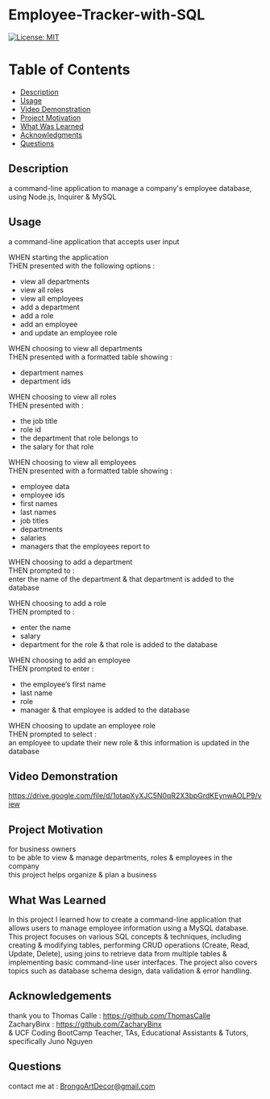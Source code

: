   # Employee-Tracker-with-SQL

  [![License: MIT](https://img.shields.io/badge/License-MIT-yellow.svg)](https://opensource.org/licenses/MIT)
  
  # Table of Contents

  * [Description](#description)
  * [Usage](#usage)
  * [Video Demonstration](#video-demonstration)
  * [Project Motivation](#project-motivation)
  * [What Was Learned](#what-was-learned)
  * [Acknowledgments](#acknowledgments)
  * [Questions](#questions)
  
  ## Description

  a command-line application to manage a company's employee database, using Node.js, Inquirer & MySQL
  
  ## Usage 

  a command-line application that accepts user input

  WHEN starting the application <br>
  THEN presented with the following options : 
  - view all departments
  - view all roles
  - view all employees
  - add a department
  - add a role
  - add an employee
  - and update an employee role

  WHEN choosing to view all departments <br>
  THEN presented with a formatted table showing :
  - department names
  - department ids

  WHEN choosing to view all roles <br>
  THEN presented with :
  - the job title
  - role id
  - the department that role belongs to
  - the salary for that role

  WHEN choosing to view all employees <br>
  THEN presented with a formatted table showing :
  - employee data
  - employee ids
  - first names
  - last names
  - job titles
  - departments
  - salaries
  - managers that the employees report to

  WHEN choosing to add a department <br>
  THEN prompted to : <br>
  enter the name of the department 
  & that department is added to the database

  WHEN choosing to add a role <br>
  THEN prompted to :
  - enter the name
  - salary
  - department for the role & that role is added to the database

  WHEN choosing to add an employee <br>
  THEN prompted to enter :
  - the employee’s first name
  - last name
  - role
  - manager
  & that employee is added to the database

  WHEN choosing to update an employee role <br>
  THEN prompted to select : <br>
  an employee to update their new role 
  & this information is updated in the database

  ## Video Demonstration

  https://drive.google.com/file/d/1otapXyXJC5N0qR2X3bpGrdKEynwAOLP9/view

  ## Project Motivation

  for business owners <br>
  to be able to view & manage departments, roles & employees in the company <br>
  this project helps organize & plan a business <br>

  ## What Was Learned

  In this project I learned how to create a command-line application that allows users to manage employee information using a MySQL database. This project focuses on various SQL concepts & techniques, including creating & modifying tables, performing CRUD operations (Create, Read, Update, Delete), using joins to retrieve data from multiple tables & implementing basic command-line user interfaces. The project also covers topics such as database schema design, data validation & error handling.

  ## Acknowledgements
  
  thank you to Thomas Calle : https://github.com/ThomasCalle <br>
  ZacharyBinx : https://github.com/ZacharyBinx <br>
  & UCF Coding BootCamp Teacher, TAs, Educational Assistants & Tutors, specifically Juno Nguyen

  ## Questions
  
  contact me at : [BrongoArtDecor@gmail.com](mailto:BrongoArtDecor@gmail.com)
